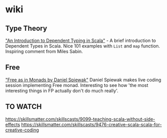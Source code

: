 # wiki

## Type Theory

["An Introduction to Dependent Typing in Scala"](https://skillsmatter.com/skillscasts/9045-an-introduction-to-dependent-typing-in-scala) - A brief introduction to Dependent Types in Scala. Nice 101 examples with `List` and `map` function. Inspiring comment from Miles Sabin.

## Free
["Free as in Monads by Daniel Spiewak"](https://www.youtube.com/watch?v=aKUQUIHRGec) Daniel Spiewak makes live coding session implementing Free monad. Interesting to see how 'the most interesting things in FP actually don't do much really'.

## TO WATCH
https://skillsmatter.com/skillscasts/9099-teaching-scala-without-side-effects
https://skillsmatter.com/skillscasts/9476-creative-scala-scala-for-creative-coding
